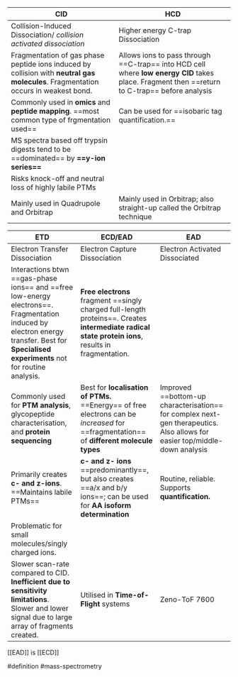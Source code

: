 | CID                                                                                                                                | HCD                                                                                                                                           |
| ---------------------------------------------------------------------------------------------------------------------------------- | --------------------------------------------------------------------------------------------------------------------------------------------- |
| Collision-Induced Dissociation/ *collision activated dissociation*                                                                 | Higher energy C-trap Dissociation                                                                                                             |
| Fragmentation of gas phase peptide ions induced by collision with **neutral gas molecules**. Fragmentation occurs in weakest bond. | Allows ions to pass through ==C-trap== into HCD cell where **low energy CID** takes place. Fragment then ==return to C-trap== before analysis |
| Commonly used in **omics** and **peptide mapping**. ==most common type of frgmentation used==                                      | Can be used for ==isobaric tag quantification.==                                                                                              |
| MS spectra based off trypsin digests tend to be ==dominated== by **==y-ion series==**                                              |                                                                                                                                               |
| Risks knock-off and neutral loss of highly labile PTMs                                                                             |                                                                                                                                               |
| Mainly used in Quadrupole and Orbitrap                                                                                             | Mainly used in Orbitrap; also straight-up called the Orbitrap technique                                                                       |

| ETD                                                                                                                                                                                       | ECD/EAD                                                                                                                                             | EAD                                                                                                                        |
| ----------------------------------------------------------------------------------------------------------------------------------------------------------------------------------------- | --------------------------------------------------------------------------------------------------------------------------------------------------- | -------------------------------------------------------------------------------------------------------------------------- |
| Electron Transfer Dissociation                                                                                                                                                            | Electron Capture Dissociation                                                                                                                       | Electron Activated Dissociated                                                                                             |
| Interactions btwn ==gas-phase ions== and ==free low-energy electrons==. Fragmentation induced by electron energy transfer. Best for **Specialised experiments** not for routine analysis. | **Free electrons** fragment ==singly charged full-length proteins==. Creates **intermediate radical state protein ions**, results in fragmentation. |                                                                                                                            |
| Commonly used for **PTM analysis**, glycopeptide characterisation, and **protein sequencing**                                                                                             | Best for **localisation of PTMs.** ==Energy== of free electrons can be *increased* for ==fragmentation== of **different molecule types**            | Improved ==bottom-up characterisation== for complex next-gen therapeutics. Also allows for easier top/middle-down analysis |
| Primarily creates **c- and z-ions**. ==Maintains labile PTMs==                                                                                                                            | **c- and z- ions** ==predominantly==, but also creates ==a/x and b/y ions==; can be used for **AA isoform determination**                           | Routine, reliable. Supports **quantification.**                                                                            |
| Problematic for small molecules/singly charged ions.                                                                                                                                      |                                                                                                                                                     |                                                                                                                            |
| Slower scan-rate compared to CID. **Inefficient due to sensitivity limitations**. Slower and lower signal due to large array of fragments created.                                        | Utilised in **Time-of-Flight** systems                                                                                                              | Zeno-ToF 7600                                                                                                              |

[[EAD]] is [[ECD]]

#definition #mass-spectrometry 